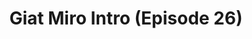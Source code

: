 ---
layout: entry
title: Giat Miro Intro (Episode 26)
organization: RTR
usagedate: 2017-05-26
language: rt
fulltitle: Giat Miro Intro (Episode 26)
watermark: RTR
---